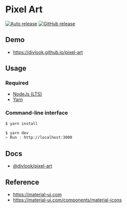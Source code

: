 # Pixel Art

[![Auto release](https://github.com/divlook/pixel-art/actions/workflows/auto-release.yml/badge.svg)](https://github.com/divlook/pixel-art/actions/workflows/auto-release.yml)
[![GitHub release](https://img.shields.io/github/release/divlook/pixel-art.svg)](https://github.com/divlook/pixel-art/releases)

## Demo

- https://divlook.github.io/pixel-art

## Usage

### Required

- [NodeJs (LTS)](https://nodejs.org)
- [Yarn](https://yarnpkg.com/getting-started/install)

### Command-line interface

```bash
$ yarn install

$ yarn dev
> Run : http://localhost:3000
```

## Docs

- [@divlook/pixel-art](/docs/README.md)

## Reference

- https://material-ui.com
- https://material-ui.com/components/material-icons
